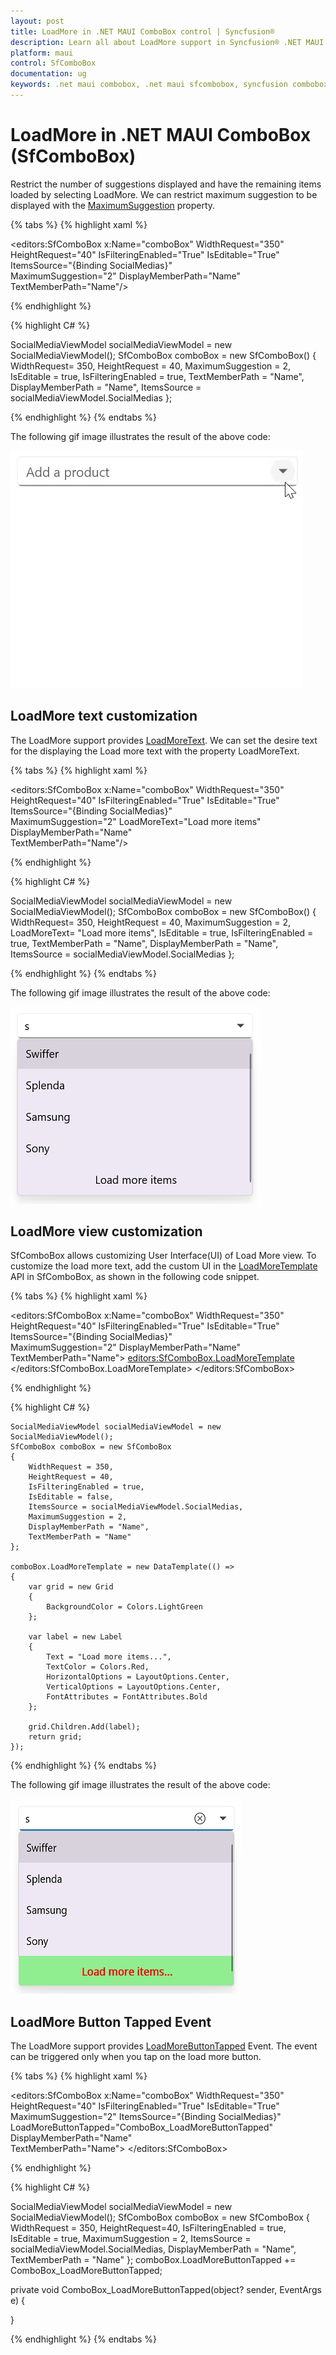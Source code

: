 ```yaml
---
layout: post
title: LoadMore in .NET MAUI ComboBox control | Syncfusion®
description: Learn all about LoadMore support in Syncfusion® .NET MAUI ComboBox (SfComboBox) control and more here.
platform: maui
control: SfComboBox
documentation: ug
keywords: .net maui combobox, .net maui sfcombobox, syncfusion combobox, combobox maui, .net maui dropdown list, .net maui select menu.
---
```


# LoadMore in .NET MAUI ComboBox (SfComboBox)

Restrict the number of suggestions displayed and have the remaining items loaded by selecting LoadMore. We can restrict maximum suggestion to be displayed with the [MaximumSuggestion](https://help.syncfusion.com/cr/maui/Syncfusion.Maui.Inputs.DropDownControls.DropDownListBase.html#Syncfusion_Maui_Inputs_DropDownControls_DropDownListBase_MaximumSuggestion) property.

{% tabs %}
{% highlight xaml %}

<editors:SfComboBox x:Name="comboBox" 
                    WidthRequest="350"
                    HeightRequest="40"
                    IsFilteringEnabled="True"
                    IsEditable="True" 
                    ItemsSource="{Binding SocialMedias}"          
                    MaximumSuggestion="2"
                    DisplayMemberPath="Name"                                    
                    TextMemberPath="Name"/>

{% endhighlight %}

{% highlight C# %}

SocialMediaViewModel socialMediaViewModel = new SocialMediaViewModel();
SfComboBox comboBox = new SfComboBox() 
{
    WidthRequest= 350,
    HeightRequest = 40,
    MaximumSuggestion = 2,
    IsEditable = true,
    IsFilteringEnabled = true,
    TextMemberPath = "Name",
    DisplayMemberPath = "Name",
    ItemsSource = socialMediaViewModel.SocialMedias
};

{% endhighlight %}
{% endtabs %}

The following gif image illustrates the result of the above code:

![.NET MAUI ComboBox LoadMore support](Images/Maximum-display-item-with-Expander/LoadMore.gif)

## LoadMore text customization

The LoadMore support provides [LoadMoreText](https://help.syncfusion.com/cr/maui/Syncfusion.Maui.Inputs.DropDownControls.DropDownListBase.html#Syncfusion_Maui_Inputs_DropDownControls_DropDownListBase_LoadMoreText). We can set the desire text for the displaying the Load more text with the property LoadMoreText.

{% tabs %}
{% highlight xaml %}

<editors:SfComboBox x:Name="comboBox" 
                    WidthRequest="350"
                    HeightRequest="40"
                    IsFilteringEnabled="True"
                    IsEditable="True" 
                    ItemsSource="{Binding SocialMedias}"          
                    MaximumSuggestion="2"
                    LoadMoreText="Load more items"
                    DisplayMemberPath="Name"                                    
                    TextMemberPath="Name"/>


{% endhighlight %}

{% highlight C# %}

SocialMediaViewModel socialMediaViewModel = new SocialMediaViewModel();
SfComboBox comboBox = new SfComboBox() 
{
    WidthRequest= 350,
    HeightRequest = 40,
    MaximumSuggestion = 2,
    LoadMoreText= "Load more items",
    IsEditable = true,
    IsFilteringEnabled = true,
    TextMemberPath = "Name",
    DisplayMemberPath = "Name",
    ItemsSource = socialMediaViewModel.SocialMedias
};

{% endhighlight %}
{% endtabs %}

The following gif image illustrates the result of the above code:

![.NET MAUI ComboBox LoadMoreText](Images/Maximum-display-item-with-Expander/LoadMoreText.png)

## LoadMore view customization

SfComboBox allows customizing User Interface(UI) of Load More view. To customize the load more text, add the custom UI in the [LoadMoreTemplate](https://help.syncfusion.com/cr/maui/Syncfusion.Maui.Inputs.DropDownControls.DropDownListBase.html#Syncfusion_Maui_Inputs_DropDownControls_DropDownListBase_LoadMoreTemplate) API in SfComboBox, as shown in the following code snippet.

{% tabs %}
{% highlight xaml %}

<editors:SfComboBox x:Name="comboBox" 
                    WidthRequest="350"
                    HeightRequest="40"
                    IsFilteringEnabled="True"
                    IsEditable="True" 
                    ItemsSource="{Binding SocialMedias}"          
                    MaximumSuggestion="2"
                    DisplayMemberPath="Name"                                    
                    TextMemberPath="Name">
    <editors:SfComboBox.LoadMoreTemplate>
        <DataTemplate>
            <Grid BackgroundColor="LightGreen">
                <Label Text="Load more items..." VerticalOptions="Center" FontAttributes="Bold" HorizontalOptions="Center" TextColor="Red"/>
            </Grid>
        </DataTemplate>
    </editors:SfComboBox.LoadMoreTemplate>
</editors:SfComboBox>

{% endhighlight %}

{% highlight C# %}

    SocialMediaViewModel socialMediaViewModel = new SocialMediaViewModel();
    SfComboBox comboBox = new SfComboBox
    {
        WidthRequest = 350,
        HeightRequest = 40,
        IsFilteringEnabled = true,
        IsEditable = false, 
        ItemsSource = socialMediaViewModel.SocialMedias,
        MaximumSuggestion = 2,
        DisplayMemberPath = "Name",
        TextMemberPath = "Name"
    };

    comboBox.LoadMoreTemplate = new DataTemplate(() =>
    {
        var grid = new Grid
        {
            BackgroundColor = Colors.LightGreen
        };

        var label = new Label
        {
            Text = "Load more items...",
            TextColor = Colors.Red,
            HorizontalOptions = LayoutOptions.Center,
            VerticalOptions = LayoutOptions.Center,
            FontAttributes = FontAttributes.Bold
        };

        grid.Children.Add(label);
        return grid;
    });

{% endhighlight %}
{% endtabs %}

The following gif image illustrates the result of the above code:

![.NET MAUI ComboBox LoadMoreTemplate](Images/Maximum-display-item-with-Expander/LoadMoreTemplate.png)

## LoadMore Button Tapped Event

The LoadMore support provides [LoadMoreButtonTapped](https://help.syncfusion.com/cr/maui/Syncfusion.Maui.Inputs.DropDownControls.DropDownListBase.html#Syncfusion_Maui_Inputs_DropDownControls_DropDownListBase_LoadMoreButtonTapped) Event. The event can be triggered only when you tap on the load more button.

{% tabs %}
{% highlight xaml %}

<editors:SfComboBox x:Name="comboBox" 
                    WidthRequest="350"
                    HeightRequest="40"
                    IsFilteringEnabled="True"
                    IsEditable="True" 
                    MaximumSuggestion="2"
                    ItemsSource="{Binding SocialMedias}"
                    LoadMoreButtonTapped="ComboBox_LoadMoreButtonTapped"
                    DisplayMemberPath="Name"                                    
                    TextMemberPath="Name">
</editors:SfComboBox>

{% endhighlight %}

{% highlight C# %}

SocialMediaViewModel socialMediaViewModel = new SocialMediaViewModel();
SfComboBox comboBox = new SfComboBox
{
    WidthRequest = 350,
    HeightRequest=40,
    IsFilteringEnabled = true,
    IsEditable = true,
    MaximumSuggestion = 2,
    ItemsSource = socialMediaViewModel.SocialMedias,
    DisplayMemberPath = "Name",
    TextMemberPath = "Name"
};
comboBox.LoadMoreButtonTapped += ComboBox_LoadMoreButtonTapped;

private void ComboBox_LoadMoreButtonTapped(object? sender, EventArgs e)
{

}

{% endhighlight %}
{% endtabs %}



